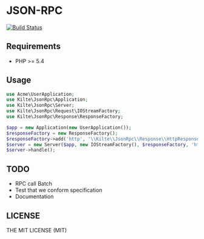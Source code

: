 # JSON-RPC

[![Build Status](https://travis-ci.org/Kilte/json-rpc.svg?branch=master)](https://travis-ci.org/Kilte/json-rpc)

## Requirements

- PHP &gt;= 5.4

## Usage

```php
use Acme\UserApplication;
use Kilte\JsonRpc\Application;
use Kilte\JsonRpc\Server;
use Kilte\JsonRpc\Request\IOStreamFactory;
use Kilte\JsonRpc\Response\ResponseFactory;

$app = new Application(new UserApplication());
$responseFactory = new ResponseFactory();
$responseFactory->add('http', '\\Kilte\\JsonRpc\\Response\\HttpResponse');
$server = new Server($app, new IOStreamFactory(), $responseFactory, 'http');
$server->handle();
```

## TODO

- RPC call Batch
- Test that we conform specification
- Documentation

## LICENSE

THE MIT LICENSE (MIT)